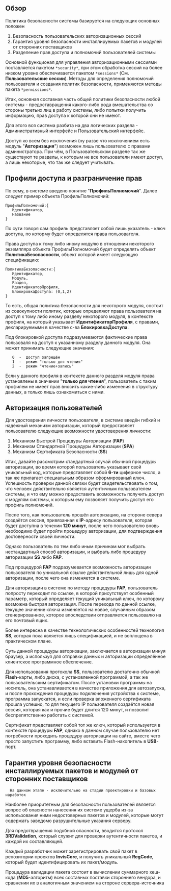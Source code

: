 ## Обзор ##

Политика безопасности системы базируется на следующих основных положен

  1. Безопасность пользовательских авторизационных сессий
  1. Гарантия уровня безопасности инсталлируемых пакетов и модулей от сторонних поставщиков
  1. Разделение прав доступа и полномочий пользователей системы


Основной функционал для управления авторизационными сессиями поставляется пакетом `*security*`, при этом обработка сессий на более низком уровне обеспечивается пакетом `*sessions*` (См. **Пользовательские сессии**). Методы для определения полномочий пользователя и создания политик безопасности, применяются методы пакета `*permissions*`.

Итак, основная составная часть общей политики безопасности любой системы - предоставращения какого-либо рода вмешательства со стороны третьих лиц в работу системы, либо попытки получить информацию, прав доступа к которой они не имеют.

Для этого вся система разбита на два логических раздела - Административный интерфейс и Пользовательский интерфейс.

Доступ ко всем без исключения (ну разве что исключением есть модуль "**Авторизация**") возможен лишь пользователю с правами администратора. При чём, в Пользовательском разделе так же существуют те разделы, к которым не все пользователи имеют доступ, а лишь некоторые, что так же следует учитывать.


## Профили доступа и разграничение прав ##

По сему, в системе введено понятие "**ПрофильПолномочий**". Далее следует пример объекта ПрофильПолномочий:
```
ПрофильПолномочий:{
   Идентификатор,
   Название
}
```
По сути говоря сам профиль представляет собой лишь указатель - ключ доступа, по которму будет определятся права пользователя.

Права доступа к тому либо иному модулю в отношении некоторого экземпляра объекта ПрофильПолномочий будет определять объект **ПолитикаБезопасности**, объект которой имеет следующую спецификацию:
```
ПолитикаБезопасности:{
   Идентификатор,
   Модуль,
   Раздел,
   ИдентификаторПрофиля,
   БлокировкаДоступа: (0,1,2)
}
```
То есть, общая политика безопасности для некоторого модуля, состоит из совокупности политик, которые определяют права пользователя на доступ к тому либо иному разделу некоторого модуля, в контексте профиля, на который указывает **ИдентификаторПрофиля**, с правами, декларируемыми в качестве с-ва **БлокировкаДоступа**.

Под блокировкой доступа подразумеваются фактические права пользоваля на доступ к указанному разделу данного модуля. Она может принимать следующие значения:
```
   0  -  доступ запрещён
   1  -  режим "только для чтения"
   2  -  режим "чтение+запись"
```
Если у данного профиля в контексте данного разделя модуля права установлены в значении "**только для чтения**", пользователь с таким профилем не имеет прав вносить какие-либо изменения в структуру данных, а только лишь ознакомиться с ними.

## Авторизация пользователей ##

Для удостоврения личности пользователя, в системе введён гибкий и надёжный механизм авторизации, который предоставляет пользователю следующие возможности удостоверения личности:

1.  Механизм Быстрой Процедуры Авторизации (**FAP**)
2.  Механизм Стандартной Процедуры Авторизации (**SPA**)
3.  Механизм Сертификата Безопасности (**SS**)

Итак, давайте рассмотрим стандартный случай обычной процедуры авторизации, во время которой пользователь указывает свой уникальный код, которые представляет собой **6-ти** циферное число, а так же прилагает специальным образом сформированый ключ. Успешность проверки данной связки будет свидетельствовать о том, что человек действительно является аутентичным пользователем системы, и что ему можно предоставить возможность получить доступ к модулям системы, к которым ему позволяет получить доступ его профиль полномочий.

После того, как пользователь прошёл авторизацию, на стороне севера создаётся сессия, привязанная к **IP**-адресу пользователя, которая будет доступна в течении **120 минут**, после чего пользователю вновь необходимо будет пройти процедуру авторизации, для подтверждения достоверности своей личности.

Однако пользователь по тем либо иным причинам мог выбрать нестандартный способ авторизации, и выбрать либо процедуру авторизации **SS** либо **FAP**.

Под процедурой **FAP** подразумевается возможность авторизации пользователя по уникальной ссылке действительной лишь для одной авторизации, после чего она изменяется в системе.

Для авторизации в системе по методу процедуры **FAP**, пользователь попросту переходит по ссылке, в которой присутствует особенный параметр, который определяет текущий уникальный ключ, по которому возможна быстрая авторизация. После перехода по данной ссылке, текущее значение ключа изменяется на новое, случайным образом сгенерированное, которое впоследствии отправляется пользовалю на его почтовый ящик.

Более интересна в качестве технологических особенностей технология **SS**, которая пока является лишь спецификацией, и не воплощена в практическом плане.

Суть данной процедуры авторизации, заключается в авторизации минуя браузер, а используя для отправки данных и авторизации определённое клиентское программное обеспечение.

Для использования протокола **SS**, пользователю достаточно обычной **Flash**-карты, либо диска, с установленной программой, а так же пользовательским сертификатом. После установки программы на носитель, она устанавливается в качестве приложения для автозапуска, и после прохождения процедуры подключения устройства к системе, программа запускатся, и если проверка вложенного сертификата прошла успешно, то для текущего IP пользователя создаётся новая сессия, которая как и прочие будет длится 120 минут, и позволит беспрепятственно работать с системой.

Сертификат представляет собой тот же ключ, который используется в контексте процедуры **FAP**, однако в данном случае пользователю нет потребности проходить процедуру авторизации на сайте, вместе чего просто запустить программу, либо вставить Flash-накопитель в **USB**-порт.


## Гарантия уровня безопасности инсталлируемых пакетов и модулей от сторонних поставщиков ##

```
  На данном этапе - исключительно на стадии проектировки и базовых наработок
```

Наиболее приоритетным для безопасности пользователей является вопрос об опасности нанесения их системе ущерба из-за использования ними недостоверных пакетов и модулей, которые могут содержать заведомо разрушительные указания серверу.

Для предотвращения подобной опасности, вводится протокол **3RDValidation**, который служит для проверки аутентичности пакетов, и каждой их составляющей.

Каждый разработчик может зарегистрировать свой пакет в репозитории проектов **InvisCore**, и получить уникальный **RegCode**, который будет идентифицировать их пакет/модуль.

Процедура валидации пакета состоит в вычислении суммарного хеш-кода (**MD5**-алгоритм) всех составных поставки стороннего вендора, и сравнении их в аналогичным значением на стороне сервера-источника 